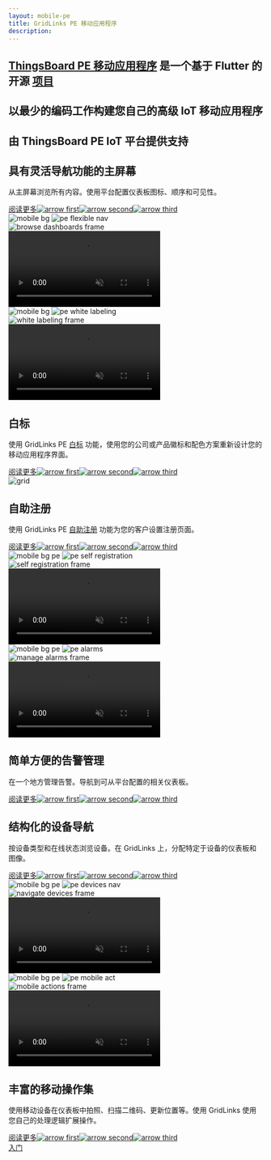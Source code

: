 ```yaml
---
layout: mobile-pe
title: GridLinks PE 移动应用程序
description:
---
```


<section id="intro">
    <main>
        <h1><a href="/docs/pe/mobile/">ThingsBoard PE 移动应用程序</a> 是一个基于 Flutter 的开源 <a href="https://github.com/thingsboard/flutter_thingsboard_pe_app">项目</a></h1>
        <h2 class="second">以最少的编码工作构建您自己的高级 IoT 移动应用程序</h2>
        <h2 class="second">由 ThingsBoard PE IoT 平台提供支持</h2>
    </main>
</section>

<section class="features">
    <main>
        <div class="features-top">
            <div class="background">
                <div class="main1"></div><div class="small1"></div><div class="small2"></div><div class="small3"></div>
            </div>
            <div class="block">
                <div class="feature-des"><h2>具有灵活导航功能的主屏幕</h2>
                    <p>从主屏幕浏览所有内容。使用平台配置仪表板图标、顺序和可见性。</p>
                    <a class="read-more-button" href="/docs/pe/mobile/customize-dashboards/">阅读更多<img class="arrow first" src="/images/pe/read-more-arrow.svg" alt="arrow first"><img class="arrow second" src="/images/pe/read-more-arrow.svg" alt="arrow second"><img class="arrow third" src="/images/pe/read-more-arrow.svg" alt="arrow third"></a>
                </div>
                <div class="preview">
                    <div class="mobile-frame ios">
                        <img class="phone-bg points" src="/images/mobile/pe/mobile-bg-pe.svg" alt="mobile bg">
                        <img class="phone-bg web flexible" src="/images/mobile/pe/pe-flexible-nav.svg" alt="pe flexible nav">
                        <div class="phone-shadow pe"></div>
                        <div class="frame-image">
                            <img src="/images/mobile/pe/browse-dashboards-frame.png" alt="browse dashboards frame">
                        </div>
                        <div class="frame-video">
                            <video autoplay loop preload="auto" muted playsinline>
                                 <source src="https://video.thingsboard.io/mobile/pe/browse-dashboards.mp4" type="video/mp4">
                                 <source src="https://video.thingsboard.io/mobile/pe/browse-dashboards.webm" type="video/webm">
                            </video>
                        </div>
                    </div>
                </div>
            </div>
            <div class="block vis">
                <div class="preview">
                    <div class="mobile-frame ios">
                        <img class="phone-bg points right" src="/images/mobile/pe/mobile-bg-pe.svg" alt="mobile bg">
                        <img class="phone-bg web right w-label" src="/images/mobile/pe/pe-white-labeling.svg" alt="pe white labeling">
                        <div class="phone-shadow right pe"></div>
                        <div class="frame-image">
                            <img src="/images/mobile/pe/white-labeling-frame.png" alt="white labeling frame">
                        </div>
                        <div class="frame-video">
                            <video autoplay loop preload="auto" muted playsinline>
                                 <source src="https://video.thingsboard.io/mobile/pe/white-labeling.mp4" type="video/mp4">
                                 <source src="https://video.thingsboard.io/mobile/pe/white-labeling.webm" type="video/webm">
                            </video>
                        </div>
                    </div>
                </div>
                <div class="feature-des"><h2>白标</h2>
                    <p>使用 GridLinks PE <a href="/docs/pe/user-guide/white-labeling/">白标</a> 功能，使用您的公司或产品徽标和配色方案重新设计您的移动应用程序界面。</p>
                    <a class="read-more-button" href="/docs/pe/mobile/white-labeling/">阅读更多<img class="arrow first" src="/images/pe/read-more-arrow.svg" alt="arrow first"><img class="arrow second" src="/images/pe/read-more-arrow.svg" alt="arrow second"><img class="arrow third" src="/images/pe/read-more-arrow.svg" alt="arrow third"></a>
                </div>
            </div>
        </div>
    </main>
</section>

<section class="features">
    <main>
        <div class="features-top">
            <div class="background">
                <div class="main2"></div><img src="/images/grid.svg" alt="grid"><div class="small4"></div><div class="small5"></div>
            </div>
            <div class="block dark">
                <div class="feature-des"><h2>自助注册</h2>
                    <p>使用 GridLinks PE <a href="/docs/pe/user-guide/self-registration/">自助注册</a> 功能为您的客户设置注册页面。</p>
                    <a class="read-more-button" href="/docs/pe/mobile/self-registration/">阅读更多<img class="arrow first" src="/images/pe/read-more-arrow.svg" alt="arrow first"><img class="arrow second" src="/images/pe/read-more-arrow.svg" alt="arrow second"><img class="arrow third" src="/images/pe/read-more-arrow.svg" alt="arrow third"></a>
                </div>
                <div class="preview">
                    <div class="mobile-frame ios">
                        <img class="phone-bg points" src="/images/mobile/pe/mobile-bg-pe.svg" alt="mobile bg pe">
                        <img class="phone-bg web self-reg" src="/images/mobile/pe/pe-self-registration.svg" alt="pe self registration">
                        <div class="phone-shadow pe"></div>
                        <div class="frame-image">
                            <img src="/images/mobile/pe/self-registration-frame.png" alt="self registration frame">
                        </div>
                        <div class="frame-video">
                            <video autoplay loop preload="auto" muted playsinline>
                                 <source src="https://video.thingsboard.io/mobile/pe/self-registration.mp4" type="video/mp4">
                                 <source src="https://video.thingsboard.io/mobile/pe/self-registration.webm" type="video/webm">
                            </video>
                        </div>
                    </div>
                </div>
            </div>
            <div class="block micro">
                <div class="preview">
                    <div class="mobile-frame ios">
                        <img class="phone-bg points right" src="/images/mobile/pe/mobile-bg-pe.svg" alt="mobile bg pe">
                        <img class="phone-bg web right alarms-m" src="/images/mobile/pe/pe-alarms-m.svg" alt="pe alarms">
                        <div class="phone-shadow right pe"></div>
                        <div class="frame-image">
                            <img src="/images/mobile/pe/manage-alarms-frame.png" alt="manage alarms frame">
                        </div>
                        <div class="frame-video">
                            <video autoplay loop preload="auto" muted playsinline>
                                 <source src="https://video.thingsboard.io/mobile/pe/manage-alarms.mp4" type="video/mp4">
                                 <source src="https://video.thingsboard.io/mobile/pe/manage-alarms.webm" type="video/webm">
                            </video>
                        </div>
                    </div>
                </div>
                <div class="feature-des"><h2>简单方便的告警管理</h2>
                    <p>在一个地方管理告警。导航到可从平台配置的相关仪表板。</p>
                    <a class="read-more-button" href="/docs/pe/mobile/alarm-dashboard/">阅读更多<img class="arrow first" src="/images/pe/read-more-arrow.svg" alt="arrow first"><img class="arrow second" src="/images/pe/read-more-arrow.svg" alt="arrow second"><img class="arrow third" src="/images/pe/read-more-arrow.svg" alt="arrow third"></a>
                </div>
            </div>
        </div>
    </main>
</section>

<section class="features">
    <main>
        <div class="features-top">
            <div class="background">
                <div class="main3"></div><div class="small6"></div><div class="small7"></div><div class="small8"></div>
            </div>
            <div class="block">
                <div class="feature-des"><h2>结构化的设备导航</h2>
                    <p>按设备类型和在线状态浏览设备。在 GridLinks 上，分配特定于设备的仪表板和图像。</p>
                    <a class="read-more-button" href="/docs/pe/mobile/customize-devices/">阅读更多<img class="arrow first" src="/images/pe/read-more-arrow.svg" alt="arrow first"><img class="arrow second" src="/images/pe/read-more-arrow.svg" alt="arrow second"><img class="arrow third" src="/images/pe/read-more-arrow.svg" alt="arrow third"></a>
                </div>
                <div class="preview">
                    <div class="mobile-frame ios">
                        <img class="phone-bg points" src="/images/mobile/pe/mobile-bg-pe.svg" alt="mobile bg pe">
                        <img class="phone-bg web devices-nav" src="/images/mobile/pe/pe-devices-nav.svg" alt="pe devices nav">
                        <div class="phone-shadow pe"></div>
                        <div class="frame-image">
                            <img src="/images/mobile/pe/navigate-devices-frame.png" alt="navigate devices frame">
                        </div>
                        <div class="frame-video">
                            <video autoplay loop preload="auto" muted playsinline>
                                 <source src="https://video.thingsboard.io/mobile/pe/navigate-devices.mp4" type="video/mp4">
                                 <source src="https://video.thingsboard.io/mobile/pe/navigate-devices.webm" type="video/webm">
                            </video>
                        </div>
                    </div>
                </div>
            </div>
            <div class="block micro">
                <div class="preview act">
                    <div class="mobile-frame ios">
                        <img class="phone-bg points" src="/images/mobile/pe/mobile-bg-pe.svg" alt="mobile bg pe">
                        <img class="phone-bg web mobile-act" src="/images/mobile/pe/pe-mobile-act.svg" alt="pe mobile act">
                        <div class="phone-shadow pe"></div>
                        <div class="frame-image">
                            <img src="/images/mobile/pe/mobile-actions-frame.png" alt="mobile actions frame">
                        </div>
                        <div class="frame-video">
                            <video autoplay loop preload="auto" muted playsinline>
                                 <source src="https://video.thingsboard.io/mobile/pe/mobile-actions.mp4" type="video/mp4">
                                 <source src="https://video.thingsboard.io/mobile/pe/mobile-actions.webm" type="video/webm">
                            </video>
                        </div>
                    </div>
                </div>
                <div class="feature-des"><h2>丰富的移动操作集</h2>
                    <p>使用移动设备在仪表板中拍照、扫描二维码、更新位置等。使用 GridLinks 使用您自己的处理逻辑扩展操作。</p>
                    <a class="read-more-button" href="/docs/pe/mobile/mobile-actions/">阅读更多<img class="arrow first" src="/images/pe/read-more-arrow.svg"alt="arrow first"><img class="arrow second" src="/images/pe/read-more-arrow.svg" alt="arrow second"><img class="arrow third" src="/images/pe/read-more-arrow.svg" alt="arrow third"></a>
                </div>
            </div>
            <div class="background bottom">
                <div class="bottom"></div><div class="small9"></div>
            </div>
        </div>
    </main>
</section>

<section id="bottom">
    <main>
        <a href="/docs/pe/mobile/getting-started/" class="getting-started">入门</a>
    </main>
</section>